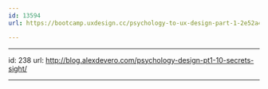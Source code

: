 ```yaml
---
id: 13594
url: https://bootcamp.uxdesign.cc/psychology-to-ux-design-part-1-2e52a4e081f3

---
```




---
id: 238
url: http://blog.alexdevero.com/psychology-design-pt1-10-secrets-sight/

---

